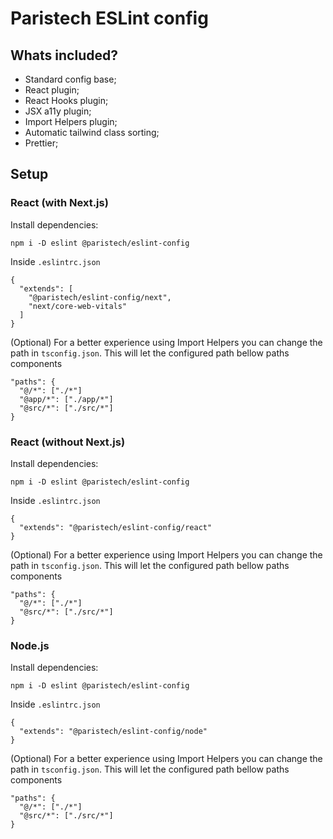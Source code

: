 # Paristech ESLint config

## Whats included?

- Standard config base;
- React plugin;
- React Hooks plugin;
- JSX a11y plugin;
- Import Helpers plugin;
- Automatic tailwind class sorting;
- Prettier;

## Setup

### React (with Next.js)

Install dependencies:
```
npm i -D eslint @paristech/eslint-config
```
Inside `.eslintrc.json`
```
{
  "extends": [
    "@paristech/eslint-config/next", 
    "next/core-web-vitals"
  ]
}
```
(Optional) For a better experience using Import Helpers you can change the path in `tsconfig.json`. This will let the configured path bellow paths components
```
"paths": {
  "@/*": ["./*"]
  "@app/*": ["./app/*"]
  "@src/*": ["./src/*"]
}
```

### React (without Next.js)

Install dependencies:
```
npm i -D eslint @paristech/eslint-config
```
Inside `.eslintrc.json`
```
{
  "extends": "@paristech/eslint-config/react"
}
```
(Optional) For a better experience using Import Helpers you can change the path in `tsconfig.json`. This will let the configured path bellow paths components
```
"paths": {
  "@/*": ["./*"]
  "@src/*": ["./src/*"]
}
```

### Node.js

Install dependencies:
```
npm i -D eslint @paristech/eslint-config
```
Inside `.eslintrc.json`
```
{
  "extends": "@paristech/eslint-config/node"
}
```
(Optional) For a better experience using Import Helpers you can change the path in `tsconfig.json`. This will let the configured path bellow paths components
```
"paths": {
  "@/*": ["./*"]
  "@src/*": ["./src/*"]
}
```